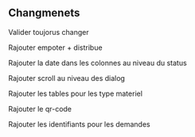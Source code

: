 ## Changmenets

Valider toujorus changer

Rajouter empoter + distribue

Rajouter la date dans les colonnes au niveau du status

Rajouter scroll au niveau des dialog

Rajouter les tables pour les type materiel

Rajouter le qr-code

Rajouter les identifiants pour les demandes

